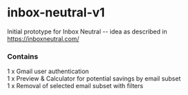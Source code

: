 # inbox-neutral-v1

Initial prototype for Inbox Neutral -- idea as described in https://inboxneutral.com/


### Contains
1 x Gmail user authentication
<br />
1 x Preview & Calculator for potential savings by email subset
<br />
1 x Removal of selected email subset with filters
